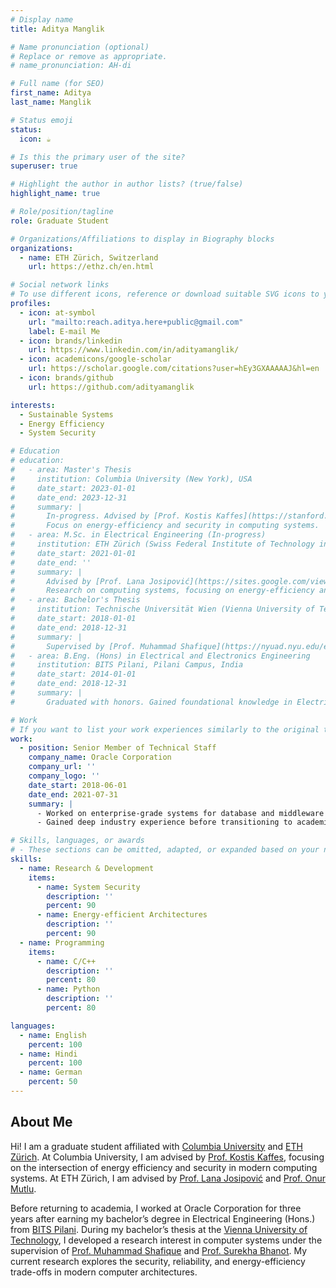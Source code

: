 ```yaml
---
# Display name
title: Aditya Manglik

# Name pronunciation (optional)
# Replace or remove as appropriate.
# name_pronunciation: AH-di

# Full name (for SEO)
first_name: Aditya
last_name: Manglik

# Status emoji
status:
  icon: ☕️

# Is this the primary user of the site?
superuser: true

# Highlight the author in author lists? (true/false)
highlight_name: true

# Role/position/tagline
role: Graduate Student

# Organizations/Affiliations to display in Biography blocks
organizations:
  - name: ETH Zürich, Switzerland
    url: https://ethz.ch/en.html

# Social network links
# To use different icons, reference or download suitable SVG icons to your `assets/media/icons/`.
profiles:
  - icon: at-symbol
    url: "mailto:reach.aditya.here+public@gmail.com"
    label: E-mail Me
  - icon: brands/linkedin
    url: https://www.linkedin.com/in/adityamanglik/
  - icon: academicons/google-scholar
    url: https://scholar.google.com/citations?user=hEy3GXAAAAAJ&hl=en
  - icon: brands/github
    url: https://github.com/adityamanglik

interests:
  - Sustainable Systems
  - Energy Efficiency
  - System Security

# Education
# education:
#   - area: Master's Thesis
#     institution: Columbia University (New York), USA
#     date_start: 2023-01-01
#     date_end: 2023-12-31
#     summary: |
#       In-progress. Advised by [Prof. Kostis Kaffes](https://stanford.edu/~kkaffes). 
#       Focus on energy-efficiency and security in computing systems.
#   - area: M.Sc. in Electrical Engineering (In-progress)
#     institution: ETH Zürich (Swiss Federal Institute of Technology in Zürich), Switzerland
#     date_start: 2021-01-01
#     date_end: ''
#     summary: |
#       Advised by [Prof. Lana Josipović](https://sites.google.com/view/lanajosipovic) and [Prof. Onur Mutlu](https://people.inf.ethz.ch/omutlu/). 
#       Research on computing systems, focusing on energy-efficiency and security.
#   - area: Bachelor's Thesis
#     institution: Technische Universität Wien (Vienna University of Technology), Austria
#     date_start: 2018-01-01
#     date_end: 2018-12-31
#     summary: |
#       Supervised by [Prof. Muhammad Shafique](https://nyuad.nyu.edu/en/academics/divisions/engineering/faculty/muhammad-shafique.html) and [Prof. Surekha Bhanot](https://www.bits-pilani.ac.in/Pilani/surekha/profile).
#   - area: B.Eng. (Hons) in Electrical and Electronics Engineering
#     institution: BITS Pilani, Pilani Campus, India
#     date_start: 2014-01-01
#     date_end: 2018-12-31
#     summary: |
#       Graduated with honors. Gained foundational knowledge in Electrical Engineering.

# Work
# If you want to list your work experiences similarly to the original target, adapt as needed:
work:
  - position: Senior Member of Technical Staff
    company_name: Oracle Corporation
    company_url: ''
    company_logo: ''
    date_start: 2018-06-01
    date_end: 2021-07-31
    summary: |
      - Worked on enterprise-grade systems for database and middleware products
      - Gained deep industry experience before transitioning to academia

# Skills, languages, or awards
# - These sections can be omitted, adapted, or expanded based on your needs.
skills:
  - name: Research & Development
    items:
      - name: System Security
        description: ''
        percent: 90
      - name: Energy-efficient Architectures
        description: ''
        percent: 90
  - name: Programming
    items:
      - name: C/C++
        description: ''
        percent: 80
      - name: Python
        description: ''
        percent: 80

languages:
  - name: English
    percent: 100
  - name: Hindi
    percent: 100
  - name: German
    percent: 50
---
```


## About Me

Hi! I am a graduate student affiliated with [Columbia University](https://www.columbia.edu/) and [ETH Zürich](https://ethz.ch/en.html). At Columbia University, I am advised by [Prof. Kostis Kaffes](https://stanford.edu/~kkaffes), focusing on the intersection of energy efficiency and security in modern computing systems. At ETH Zürich, I am advised by [Prof. Lana Josipović](https://sites.google.com/view/lanajosipovic) and [Prof. Onur Mutlu](https://people.inf.ethz.ch/omutlu/). 

Before returning to academia, I worked at Oracle Corporation for three years after earning my bachelor’s degree in Electrical Engineering (Hons.) from [BITS Pilani](https://en.wikipedia.org/wiki/Birla_Institute_of_Technology_and_Science,_Pilani). During my bachelor’s thesis at the [Vienna University of Technology](https://en.wikipedia.org/wiki/TU_Wien), I developed a research interest in computer systems under the supervision of [Prof. Muhammad Shafique](https://nyuad.nyu.edu/en/academics/divisions/engineering/faculty/muhammad-shafique.html) and [Prof. Surekha Bhanot](https://www.bits-pilani.ac.in/Pilani/surekha/profile). My current research explores the security, reliability, and energy-efficiency trade-offs in modern computer architectures.
